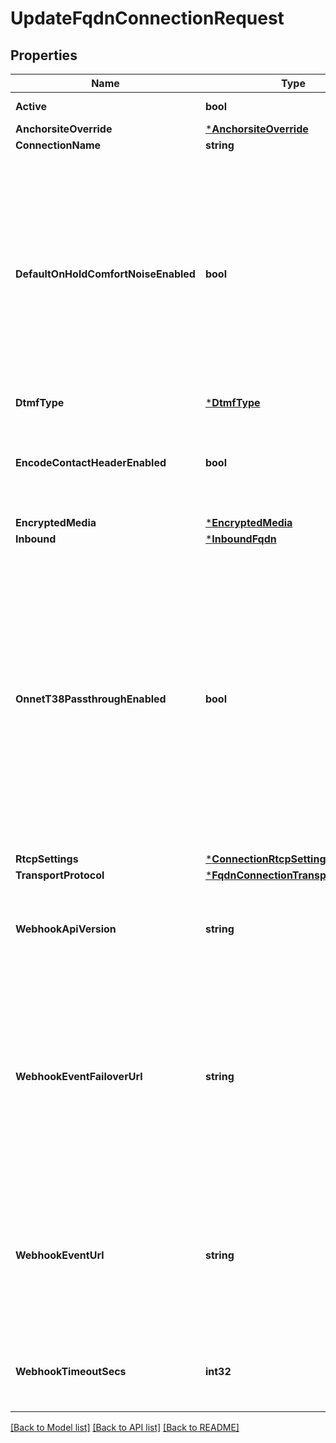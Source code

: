 # UpdateFqdnConnectionRequest

## Properties
Name | Type | Description | Notes
------------ | ------------- | ------------- | -------------
**Active** | **bool** | Defaults to true | [optional] [default to null]
**AnchorsiteOverride** | [***AnchorsiteOverride**](AnchorsiteOverride.md) |  | [optional] [default to null]
**ConnectionName** | **string** |  | [optional] [default to null]
**DefaultOnHoldComfortNoiseEnabled** | **bool** | When enabled, Telnyx will generate comfort noise when you place the call on hold. If disabled, you will need to generate comfort noise or on hold music to avoid RTP timeout. | [optional] [default to true]
**DtmfType** | [***DtmfType**](DtmfType.md) |  | [optional] [default to null]
**EncodeContactHeaderEnabled** | **bool** | Encode the SIP contact header sent by Telnyx to avoid issues for NAT or ALG scenarios. | [optional] [default to false]
**EncryptedMedia** | [***EncryptedMedia**](EncryptedMedia.md) |  | [optional] [default to null]
**Inbound** | [***InboundFqdn**](InboundFqdn.md) |  | [optional] [default to null]
**OnnetT38PassthroughEnabled** | **bool** | Enable on-net T38 if you prefer that the sender and receiver negotiate T38 directly when both are on the Telnyx network. If this is disabled, Telnyx will be able to use T38 on just one leg of the call according to each leg&#x27;s settings. | [optional] [default to false]
**RtcpSettings** | [***ConnectionRtcpSettings**](ConnectionRtcpSettings.md) |  | [optional] [default to null]
**TransportProtocol** | [***FqdnConnectionTransportProtocol**](FqdnConnectionTransportProtocol.md) |  | [optional] [default to null]
**WebhookApiVersion** | **string** | Determines which webhook format will be used, Telnyx API v1 or v2. | [optional] [default to WEBHOOK_API_VERSION.1_]
**WebhookEventFailoverUrl** | **string** | The failover URL where webhooks related to this connection will be sent if sending to the primary URL fails. Must include a scheme, such as &#x27;https&#x27;. | [optional] 
**WebhookEventUrl** | **string** | The URL where webhooks related to this connection will be sent. Must include a scheme, such as &#x27;https&#x27;. | [optional] [default to null]
**WebhookTimeoutSecs** | **int32** | Specifies how many seconds to wait before timing out a webhook. | [optional] [default to null]

[[Back to Model list]](../README.md#documentation-for-models) [[Back to API list]](../README.md#documentation-for-api-endpoints) [[Back to README]](../README.md)

